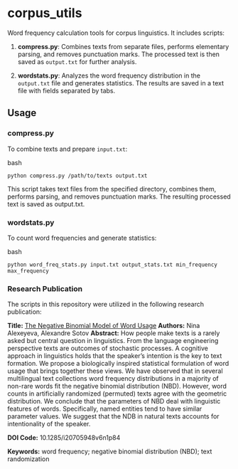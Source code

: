 # corpus_utils

Word frequency calculation tools for corpus linguistics. It includes scripts:

1. **compress.py**: Combines texts from separate files, performs elementary parsing, and removes punctuation marks. The processed text is then saved as `output.txt` for further analysis.

2. **wordstats.py**: Analyzes the word frequency distribution in the `output.txt` file and generates statistics. The results are saved in a text file with fields separated by tabs.

## Usage

### compress.py

To combine texts and prepare `input.txt`:

bash
```
python compress.py /path/to/texts output.txt
```

This script takes text files from the specified directory, combines them, performs parsing, and removes punctuation marks. The resulting processed text is saved as output.txt.

### wordstats.py

To count word frequencies and generate statistics:

bash
```
python word_freq_stats.py input.txt output_stats.txt min_frequency max_frequency
```

### Research Publication

The scripts in this repository were utilized in the following research publication:

**Title:** [The Negative Binomial Model of Word Usage](http://siba-ese.unisalento.it/index.php/ejasa/article/view/12119)
**Authors:** Nina Alexeyeva, Alexandre Sotov
**Abstract:** How people make texts is a rarely asked but central question in linguistics. From the language engineering perspective texts are outcomes of stochastic processes. A cognitive approach in linguistics holds that the speaker’s intention is the key to text formation. We propose a biologically inspired statistical formulation of word usage that brings together these views. We have observed that in several multilingual text collections word frequency distributions in a majority of non-rare words fit the negative binomial distribution (NBD). However, word counts in artificially randomized (permuted) texts agree with the geometric distribution. We conclude that the parameters of NBD deal with linguistic features of words. Specifically, named entities tend to have similar parameter values. We suggest that the NDB in natural texts accounts for intentionality of the speaker.

**DOI Code:** 10.1285/i20705948v6n1p84

**Keywords:** word frequency; negative binomial distribution (NBD); text randomization


